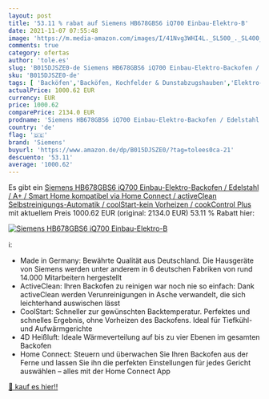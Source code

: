 ```yaml
---
layout: post
title: '53.11 % rabat auf Siemens HB678GBS6 iQ700 Einbau-Elektro-B'
date: 2021-11-07 07:55:48
image: 'https://m.media-amazon.com/images/I/41Nvg3WHI4L._SL500_._SL400_.jpg'
comments: true
category: ofertas
author: 'tole.es'
slug: 'B015DJSZE0-de Siemens HB678GBS6 iQ700 Einbau-Elektro-Backofen /...'
sku: 'B015DJSZE0-de'
tags: [ 'Backöfen','Backöfen, Kochfelder & Dunstabzugshauben','Elektro-Großgeräte','siemens', ]
actualPrice: 1000.62 EUR
currency: EUR
price: 1000.62
comparePrice: 2134.0 EUR
prodname: 'Siemens HB678GBS6 iQ700 Einbau-Elektro-Backofen / Edelstahl / A+ / Smart Home kompatibel via Home Connect / activeClean Selbstreinigungs-Automatik / coolStart-kein Vorheizen / cookControl Plus'
country: 'de'
flag: '🇩🇪'
brand: 'Siemens'
buyurl: 'https://www.amazon.de/dp/B015DJSZE0/?tag=tolees0ca-21'
descuento: '53.11'
average: '1000.62'
---
```


Es gibt ein [Siemens HB678GBS6 iQ700 Einbau-Elektro-Backofen / Edelstahl / A+ / Smart Home kompatibel via Home Connect / activeClean Selbstreinigungs-Automatik / coolStart-kein Vorheizen / cookControl Plus](https://www.amazon.de/dp/B015DJSZE0/?tag=tolees0ca-21) mit aktuellem Preis 1000.62 EUR (original: 2134.0 EUR) 53.11 % Rabatt hier:

[![Siemens HB678GBS6 iQ700 Einbau-Elektro-B](https://m.media-amazon.com/images/I/41Nvg3WHI4L._SL500_._SL400_.jpg)](https://www.amazon.de/dp/B015DJSZE0/?tag=tolees0ca-21)

ℹ️:

- Made in Germany: Bewährte Qualität aus Deutschland. Die Hausgeräte von Siemens werden unter anderem in 6 deutschen Fabriken von rund 14.000 Mitarbeitern hergestellt
- ActiveClean: Ihren Backofen zu reinigen war noch nie so einfach: Dank activeClean werden Verunreinigungen in Asche verwandelt, die sich leichterhand auswischen lässt
- CoolStart: Schneller zur gewünschten Backtemperatur. Perfektes und schnelles Ergebnis, ohne Vorheizen des Backofens. Ideal für Tiefkühl- und Aufwärmgerichte
- 4D Heißluft: Ideale Wärmeverteilung auf bis zu vier Ebenen im gesamten Backofen
- Home Connect: Steuern und überwachen Sie Ihren Backofen aus der Ferne und lassen Sie ihn die perfekten Einstellungen für jedes Gericht auswählen – alles mit der Home Connect App

[🛒 kauf es hier!!](https://www.amazon.de/dp/B015DJSZE0/?tag=tolees0ca-21)
